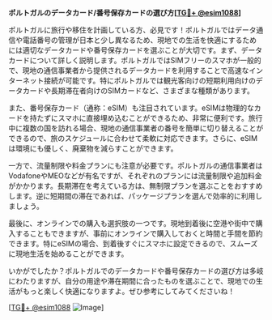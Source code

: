 **ポルトガルのデータカード/番号保存カードの選び方[[TG💪+ @esim1088](https://t.me/s/esim1088)]**

ポルトガルに旅行や移住を計画している方、必見です！ポルトガルではデータ通信や電話番号の管理が日本と少し異なるため、現地での生活を快適にするためには適切なデータカードや番号保存カードを選ぶことが大切です。まず、データカードについて詳しく説明します。ポルトガルではSIMフリーのスマホが一般的で、現地の通信事業者から提供されるデータカードを利用することで高速なインターネット接続が可能です。特にポルトガルでは観光客向けの短期利用向けのデータカードや長期滞在者向けのSIMカードなど、さまざまな種類があります。

また、番号保存カード（通称：eSIM）も注目されています。eSIMは物理的なカードを持たずにスマホに直接埋め込むことができるため、非常に便利です。旅行中に複数の国を訪れる場合、現地の通信事業者の番号を簡単に切り替えることができるので、旅のスケジュールに合わせて柔軟に対応できます。さらに、eSIMは環境にも優しく、廃棄物を減らすことができます。

一方で、流量制限や料金プランにも注意が必要です。ポルトガルの通信事業者はVodafoneやMEOなどが有名ですが、それぞれのプランには流量制限や追加料金がかかります。長期滞在を考えている方は、無制限プランを選ぶことをおすすめします。逆に短期間の滞在であれば、パッケージプランを選んで効率的に利用しましょう。

最後に、オンラインでの購入も選択肢の一つです。現地到着後に空港や街中で購入することもできますが、事前にオンラインで購入しておくと時間と手間を節約できます。特にeSIMの場合、到着後すぐにスマホに設定できるので、スムーズに現地生活を始めることができます。

いかがでしたか？ポルトガルでのデータカードや番号保存カードの選び方は多岐にわたりますが、自分の用途や滞在期間に合ったものを選ぶことで、現地での生活がもっと楽しく快適になりますよ。ぜひ参考にしてみてくださいね！

[[TG💪+ @esim1088](https://t.me/s/esim1088) ![Image](https://i.postimg.cc/Y0z9fWf4/image.png)]